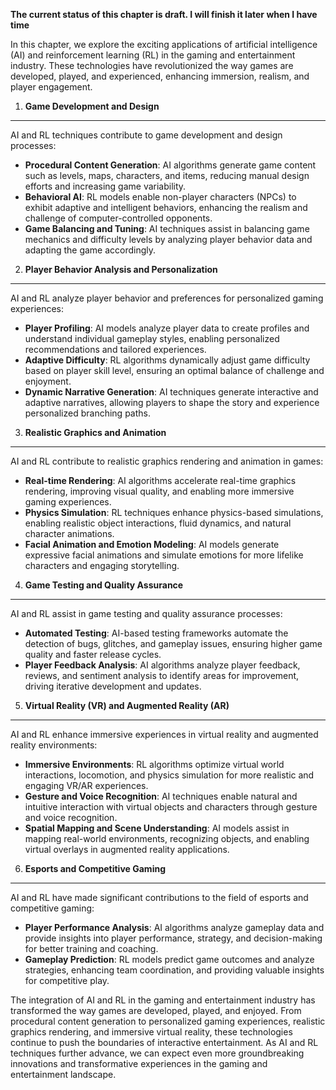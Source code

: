 **The current status of this chapter is draft. I will finish it later when I have time**

In this chapter, we explore the exciting applications of artificial intelligence (AI) and reinforcement learning (RL) in the gaming and entertainment industry. These technologies have revolutionized the way games are developed, played, and experienced, enhancing immersion, realism, and player engagement.

1. **Game Development and Design**
----------------------------------

AI and RL techniques contribute to game development and design processes:

* **Procedural Content Generation**: AI algorithms generate game content such as levels, maps, characters, and items, reducing manual design efforts and increasing game variability.
* **Behavioral AI**: RL models enable non-player characters (NPCs) to exhibit adaptive and intelligent behaviors, enhancing the realism and challenge of computer-controlled opponents.
* **Game Balancing and Tuning**: AI techniques assist in balancing game mechanics and difficulty levels by analyzing player behavior data and adapting the game accordingly.

2. **Player Behavior Analysis and Personalization**
---------------------------------------------------

AI and RL analyze player behavior and preferences for personalized gaming experiences:

* **Player Profiling**: AI models analyze player data to create profiles and understand individual gameplay styles, enabling personalized recommendations and tailored experiences.
* **Adaptive Difficulty**: RL algorithms dynamically adjust game difficulty based on player skill level, ensuring an optimal balance of challenge and enjoyment.
* **Dynamic Narrative Generation**: AI techniques generate interactive and adaptive narratives, allowing players to shape the story and experience personalized branching paths.

3. **Realistic Graphics and Animation**
---------------------------------------

AI and RL contribute to realistic graphics rendering and animation in games:

* **Real-time Rendering**: AI algorithms accelerate real-time graphics rendering, improving visual quality, and enabling more immersive gaming experiences.
* **Physics Simulation**: RL techniques enhance physics-based simulations, enabling realistic object interactions, fluid dynamics, and natural character animations.
* **Facial Animation and Emotion Modeling**: AI models generate expressive facial animations and simulate emotions for more lifelike characters and engaging storytelling.

4. **Game Testing and Quality Assurance**
-----------------------------------------

AI and RL assist in game testing and quality assurance processes:

* **Automated Testing**: AI-based testing frameworks automate the detection of bugs, glitches, and gameplay issues, ensuring higher game quality and faster release cycles.
* **Player Feedback Analysis**: AI algorithms analyze player feedback, reviews, and sentiment analysis to identify areas for improvement, driving iterative development and updates.

5. **Virtual Reality (VR) and Augmented Reality (AR)**
------------------------------------------------------

AI and RL enhance immersive experiences in virtual reality and augmented reality environments:

* **Immersive Environments**: RL algorithms optimize virtual world interactions, locomotion, and physics simulation for more realistic and engaging VR/AR experiences.
* **Gesture and Voice Recognition**: AI techniques enable natural and intuitive interaction with virtual objects and characters through gesture and voice recognition.
* **Spatial Mapping and Scene Understanding**: AI models assist in mapping real-world environments, recognizing objects, and enabling virtual overlays in augmented reality applications.

6. **Esports and Competitive Gaming**
-------------------------------------

AI and RL have made significant contributions to the field of esports and competitive gaming:

* **Player Performance Analysis**: AI algorithms analyze gameplay data and provide insights into player performance, strategy, and decision-making for better training and coaching.
* **Gameplay Prediction**: RL models predict game outcomes and analyze strategies, enhancing team coordination, and providing valuable insights for competitive play.

The integration of AI and RL in the gaming and entertainment industry has transformed the way games are developed, played, and enjoyed. From procedural content generation to personalized gaming experiences, realistic graphics rendering, and immersive virtual reality, these technologies continue to push the boundaries of interactive entertainment. As AI and RL techniques further advance, we can expect even more groundbreaking innovations and transformative experiences in the gaming and entertainment landscape.
